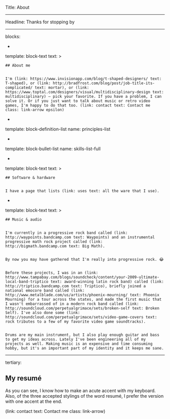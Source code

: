 Title: About

----

Headline: Thanks for stopping by

----

blocks:

-

  template: block-text
  text: >

    ## About me


    I'm (link: https://www.invisionapp.com/blog/t-shaped-designers/ text: T-shaped), or (link: http://bradfrost.com/blog/post/job-title-its-complicated/ text: mortar), or (link: https://www.toptal.com/designers/visual/multidisciplinary-design text: multidisciplinary) — pick your favorite. If you have a problem, I can solve it. Or if you just want to talk about music or retro video games, I'm happy to do that too. (link: contact text: Contact me class: link-arrow epsilon)

-

  template: block-definition-list
  name: principles-list

-

  template: block-bullet-list
  name: skills-list-full

-

  template: block-text
  text: >

    ## Software & hardware


    I have a page that lists (link: uses text: all the ware that I use).

-

  template: block-text
  text: >

    ## Music & audio


    I'm currently in a progressive rock band called (link: http://waypoints.bandcamp.com text: Waypoints) and an instrumental progressive math rock project called (link: http://bigmath.bandcamp.com text: Big Math).


    By now you may have gathered that I'm really into progressive rock. 😂


    Before these projects, I was in an (link: http://www.tampabay.com/blogs/soundcheck/content/your-2009-ultimate-local-band-triptico text: award-winning latin rock band) called (link: http://triptico.bandcamp.com text: Triptico), briefly joined a national emocore band called (link: http://www.metalblade.com/us/artists/phoenix-mourning/ text: Phoenix Mourning) for a tour across the states, and made the first music that I wasn't embarrassed of in a modern rock band called (link: http://soundcloud.com/perpetualgrimace/sets/broken-self text: Broken Self). I've also done some (link: http://soundcloud.com/perpetualgrimace/sets/video-game-covers text: rock tributes to a few of my favorite video game soundtracks).


    Drums are my main instrument, but I also play enough guitar and bass to get my ideas across. Lately I've been engineering all of my projects as well. Making music is an expensive and time consuming hobby, but it's an important part of my identity and it keeps me sane.

----

tertiary:

## My resumé

As you can see, I know how to make an acute accent with my keyboard. Also, of the three accepted stylings of the word resumé, I prefer the version with one accent at the end.

(link: contact text: Contact me class: link-arrow)
